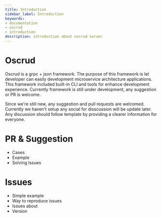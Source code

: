 ```yaml
---
title: Introduction
sidebar_label: Introduction
keywords:
- documentation
- oscrud
- introduction
description: introduction about oscrud server
---
```


# Oscrud

Oscrud is a grpc + json framework. The purpose of this framework is let developer can easily development microservice architecture applications. This framework included built-in CLI and tools for enhance development experience. Currently framework is still under development, any suggestion or PR is welcome.

Since we're still new, any suggestion and pull requests are welcomed. Currently we haven't setup any social for disscussion will be update later. Any discussion should follow template by providing a clearer information for everyone.

# PR & Suggestion

* Cases
* Example 
* Solving Issues

# Issues

* Simple example
* Way to reproduce issues
* Issues about
* Version
